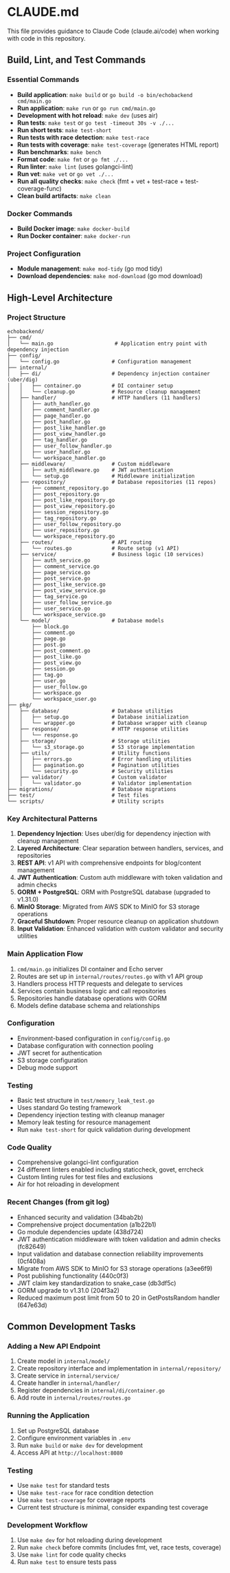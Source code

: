 # CLAUDE.md

This file provides guidance to Claude Code (claude.ai/code) when working with code in this repository.

## Build, Lint, and Test Commands

### Essential Commands
- **Build application**: `make build` or `go build -o bin/echobackend cmd/main.go`
- **Run application**: `make run` or `go run cmd/main.go`
- **Development with hot reload**: `make dev` (uses air)
- **Run tests**: `make test` or `go test -timeout 30s -v ./...`
- **Run short tests**: `make test-short`
- **Run tests with race detection**: `make test-race`
- **Run tests with coverage**: `make test-coverage` (generates HTML report)
- **Run benchmarks**: `make bench`
- **Format code**: `make fmt` or `go fmt ./...`
- **Run linter**: `make lint` (uses golangci-lint)
- **Run vet**: `make vet` or `go vet ./...`
- **Run all quality checks**: `make check` (fmt + vet + test-race + test-coverage-func)
- **Clean build artifacts**: `make clean`

### Docker Commands
- **Build Docker image**: `make docker-build`
- **Run Docker container**: `make docker-run`

### Project Configuration
- **Module management**: `make mod-tidy` (go mod tidy)
- **Download dependencies**: `make mod-download` (go mod download)

## High-Level Architecture

### Project Structure
```
echobackend/
├── cmd/
│   └── main.go                    # Application entry point with dependency injection
├── config/
│   └── config.go                 # Configuration management
├── internal/
│   ├── di/                       # Dependency injection container (uber/dig)
│   │   ├── container.go          # DI container setup
│   │   └── cleanup.go            # Resource cleanup management
│   ├── handler/                  # HTTP handlers (11 handlers)
│   │   ├── auth_handler.go
│   │   ├── comment_handler.go
│   │   ├── page_handler.go
│   │   ├── post_handler.go
│   │   ├── post_like_handler.go
│   │   ├── post_view_handler.go
│   │   ├── tag_handler.go
│   │   ├── user_follow_handler.go
│   │   ├── user_handler.go
│   │   └── workspace_handler.go
│   ├── middleware/               # Custom middleware
│   │   ├── auth_middleware.go    # JWT authentication
│   │   └── setup.go              # Middleware initialization
│   ├── repository/               # Database repositories (11 repos)
│   │   ├── comment_repository.go
│   │   ├── post_repository.go
│   │   ├── post_like_repository.go
│   │   ├── post_view_repository.go
│   │   ├── session_repository.go
│   │   ├── tag_repository.go
│   │   ├── user_follow_repository.go
│   │   ├── user_repository.go
│   │   └── workspace_repository.go
│   ├── routes/                   # API routing
│   │   └── routes.go             # Route setup (v1 API)
│   ├── service/                  # Business logic (10 services)
│   │   ├── auth_service.go
│   │   ├── comment_service.go
│   │   ├── page_service.go
│   │   ├── post_service.go
│   │   ├── post_like_service.go
│   │   ├── post_view_service.go
│   │   ├── tag_service.go
│   │   ├── user_follow_service.go
│   │   ├── user_service.go
│   │   └── workspace_service.go
│   └── model/                    # Database models
│       ├── block.go
│       ├── comment.go
│       ├── page.go
│       ├── post.go
│       ├── post_comment.go
│       ├── post_like.go
│       ├── post_view.go
│       ├── session.go
│       ├── tag.go
│       ├── user.go
│       ├── user_follow.go
│       ├── workspace.go
│       └── workspace_user.go
├── pkg/
│   ├── database/                 # Database utilities
│   │   ├── setup.go              # Database initialization
│   │   └── wrapper.go            # Database wrapper with cleanup
│   ├── response/                 # HTTP response utilities
│   │   └── response.go
│   ├── storage/                  # Storage utilities
│   │   └── s3_storage.go         # S3 storage implementation
│   ├── utils/                    # Utility functions
│   │   ├── errors.go             # Error handling utilities
│   │   ├── pagination.go         # Pagination utilities
│   │   └── security.go           # Security utilities
│   ├── validator/                # Custom validator
│   │   └── validator.go          # Validator implementation
├── migrations/                   # Database migrations
├── test/                         # Test files
└── scripts/                      # Utility scripts
```

### Key Architectural Patterns

1. **Dependency Injection**: Uses uber/dig for dependency injection with cleanup management
2. **Layered Architecture**: Clear separation between handlers, services, and repositories
3. **REST API**: v1 API with comprehensive endpoints for blog/content management
4. **JWT Authentication**: Custom auth middleware with token validation and admin checks
5. **GORM + PostgreSQL**: ORM with PostgreSQL database (upgraded to v1.31.0)
6. **MinIO Storage**: Migrated from AWS SDK to MinIO for S3 storage operations
7. **Graceful Shutdown**: Proper resource cleanup on application shutdown
8. **Input Validation**: Enhanced validation with custom validator and security utilities

### Main Application Flow
1. `cmd/main.go` initializes DI container and Echo server
2. Routes are set up in `internal/routes/routes.go` with v1 API group
3. Handlers process HTTP requests and delegate to services
4. Services contain business logic and call repositories
5. Repositories handle database operations with GORM
6. Models define database schema and relationships

### Configuration
- Environment-based configuration in `config/config.go`
- Database configuration with connection pooling
- JWT secret for authentication
- S3 storage configuration
- Debug mode support

### Testing
- Basic test structure in `test/memory_leak_test.go`
- Uses standard Go testing framework
- Dependency injection testing with cleanup manager
- Memory leak testing for resource management
- Run `make test-short` for quick validation during development

### Code Quality
- Comprehensive golangci-lint configuration
- 24 different linters enabled including staticcheck, govet, errcheck
- Custom linting rules for test files and exclusions
- Air for hot reloading in development

### Recent Changes (from git log)
- Enhanced security and validation (34bab2b)
- Comprehensive project documentation (a1b22b1)
- Go module dependencies update (438d724)
- JWT authentication middleware with token validation and admin checks (fc82649)
- Input validation and database connection reliability improvements (0cf408a)
- Migrate from AWS SDK to MinIO for S3 storage operations (a3ee6f9)
- Post publishing functionality (440c0f3)
- JWT claim key standardization to snake_case (db3df5c)
- GORM upgrade to v1.31.0 (204f3a2)
- Reduced maximum post limit from 50 to 20 in GetPostsRandom handler (647e63d)

## Common Development Tasks

### Adding a New API Endpoint
1. Create model in `internal/model/`
2. Create repository interface and implementation in `internal/repository/`
3. Create service in `internal/service/`
4. Create handler in `internal/handler/`
5. Register dependencies in `internal/di/container.go`
6. Add route in `internal/routes/routes.go`

### Running the Application
1. Set up PostgreSQL database
2. Configure environment variables in `.env`
3. Run `make build` or `make dev` for development
4. Access API at `http://localhost:8080`

### Testing
- Use `make test` for standard tests
- Use `make test-race` for race condition detection
- Use `make test-coverage` for coverage reports
- Current test structure is minimal, consider expanding test coverage

### Development Workflow
1. Use `make dev` for hot reloading during development
2. Run `make check` before commits (includes fmt, vet, race tests, coverage)
3. Use `make lint` for code quality checks
4. Run `make test` to ensure tests pass